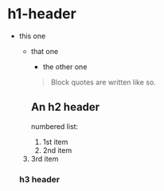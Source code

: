 h1-header
============

  * this one
    * that one
      * the other one

      > Block quotes are
      > written like so.
      >

      An h2 header
      ------------

      numbered list:

       1. 1st item
        2. 2nd item
	 3. 3rd item


	 ### h3 header ###